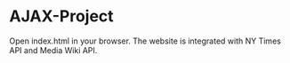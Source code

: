 # AJAX-Project

Open index.html in your browser.
The website is integrated with NY Times API and Media Wiki API.
